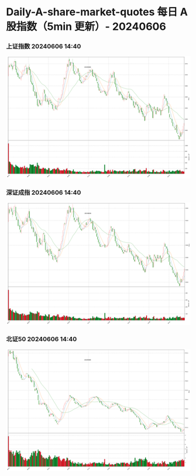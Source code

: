 
# Daily-A-share-market-quotes 每日 A 股指数（5min 更新）- 20240606

### 上证指数 20240606 14:40
![](./fig/2024/6/20240606-sh000001.png)

### 深证成指 20240606 14:40
![](./fig/2024/6/20240606-sz399001.png)

### 北证50 20240606 14:40
![](./fig/2024/6/20240606-bj899050.png)
